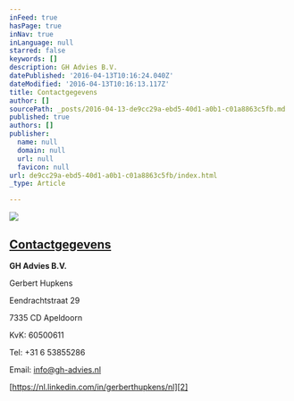 ```yaml
---
inFeed: true
hasPage: true
inNav: true
inLanguage: null
starred: false
keywords: []
description: GH Advies B.V.
datePublished: '2016-04-13T10:16:24.040Z'
dateModified: '2016-04-13T10:16:13.117Z'
title: Contactgegevens
author: []
sourcePath: _posts/2016-04-13-de9cc29a-ebd5-40d1-a0b1-c01a8863c5fb.md
published: true
authors: []
publisher:
  name: null
  domain: null
  url: null
  favicon: null
url: de9cc29a-ebd5-40d1-a0b1-c01a8863c5fb/index.html
_type: Article

---
```

![](https://the-grid-user-content.s3-us-west-2.amazonaws.com/453aef15-7d9e-428d-bc0e-f00466c2dbe1.jpg)

## [Contactgegevens][0]

**GH Advies B.V.**

Gerbert Hupkens

Eendrachtstraat 29

7335 CD Apeldoorn

KvK: 60500611

Tel: +31 6 53855286

Email: [info@gh-advies.nl][1]

[https://nl.linkedin.com/in/gerberthupkens/nl][2]

[0]: http://gh-advies.nl/contact.html
[1]: mailto:info@gh-advies.nl
[2]: https://nl.linkedin.com/in/gerberthupkens/nl